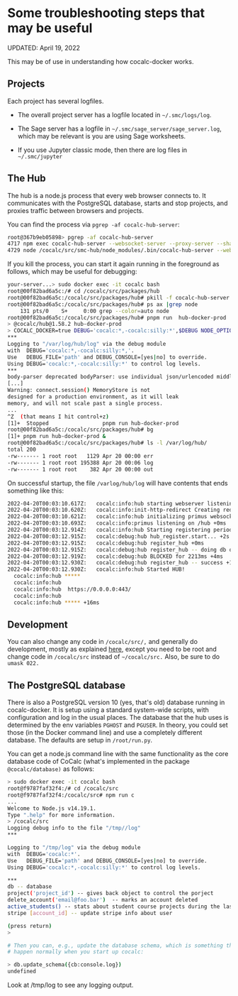 # Some troubleshooting steps that may be useful

UPDATED: April 19, 2022

This may be of use in understanding how cocalc-docker works.

## Projects

Each project has several logfiles.

- The overall project server has a logfile located in `~/.smc/logs/log`.

- The Sage server has a logfile in `~/.smc/sage_server/sage_server.log`, which may be relevant is you are using Sage worksheets.

- If you use Jupyter classic mode, then there are log files in `~/.smc/jupyter`

## The Hub

The hub is a node.js process that every web browser connects to. It communicates with the PostgreSQL database, starts and stop projects, and proxies traffic between browsers and projects.

You can find the process via `pgrep -af cocalc-hub-server`:

```sh
root@367b9eb05898> pgrep -af cocalc-hub-server
4717 npm exec cocalc-hub-server --websocket-server --proxy-server --share-server --host=0.0.0.0 --https-key=/projects/conf/cert/key.pem --https-cert=/projects/conf/cert/cert.pem         
4729 node /cocalc/src/smc-hub/node_modules/.bin/cocalc-hub-server --websocket-server --proxy-server --share-server --host=0.0.0.0 --https-key=/projects/conf/cert/key.pem --https-cert=/projects/conf/cert/cert.pem
```

If you kill the process, you can start it again running in the foreground as follows, which may be useful for debugging:

```sh
your-server...> sudo docker exec -it cocalc bash
root@00f82bad6a5c:/# cd /cocalc/src/packages/hub
root@00f82bad6a5c:/cocalc/src/packages/hub# pkill -f cocalc-hub-server
root@00f82bad6a5c:/cocalc/src/packages/hub# ps ax |grep node
    131 pts/0    S+     0:00 grep --color=auto node
root@00f82bad6a5c:/cocalc/src/packages/hub# pnpm run  hub-docker-prod
> @cocalc/hub@1.58.2 hub-docker-prod
> COCALC_DOCKER=true DEBUG='cocalc:*,-cocalc:silly:*',$DEBUG NODE_OPTIONS=--max_old_space_size=8000 NODE_ENV=production PROJECTS=/projects/[project_id] PORT=443 NODE_OPTIONS=--enable-source-maps npx cocalc-hub-server --mode=multi-user  --all --hostname=0.0.0.0 --https-key=/projects/conf/cert/key.pem --https-cert=/projects/conf/cert/cert.pem
***
Logging to "/var/log/hub/log" via the debug module
with  DEBUG='cocalc:*,-cocalc:silly:*,'.
Use   DEBUG_FILE='path' and DEBUG_CONSOLE=[yes|no] to override.
Using DEBUG='cocalc:*,-cocalc:silly:*' to control log levels.
***
body-parser deprecated bodyParser: use individual json/urlencoded middlewares ...
[...]
Warning: connect.session() MemoryStore is not
designed for a production environment, as it will leak
memory, and will not scale past a single process.
...
^Z  (that means I hit control+z)
[1]+  Stopped                 pnpm run hub-docker-prod
root@00f82bad6a5c:/cocalc/src/packages/hub# bg
[1]+ pnpm run hub-docker-prod &
root@00f82bad6a5c:/cocalc/src/packages/hub# ls -l /var/log/hub/
total 200
-rw------- 1 root root   1129 Apr 20 00:00 err
-rw------- 1 root root 195388 Apr 20 00:06 log
-rw------- 1 root root    382 Apr 20 00:00 out
```

On successful startup, the file `/varlog/hub/log` will have contents that ends something like this: 

```sh
2022-04-20T00:03:10.617Z:   cocalc:info:hub starting webserver listening on 0.0.0.0:443 +1s
2022-04-20T00:03:10.620Z:   cocalc:info:init-http-redirect Creating redirect http://0.0.0.0 --> https://0.0.0.0 +0ms
2022-04-20T00:03:10.621Z:   cocalc:info:hub initializing primus websocket server +4ms
2022-04-20T00:03:10.693Z:   cocalc:info:primus listening on /hub +0ms
2022-04-20T00:03:12.914Z:   cocalc:info:hub Starting registering periodically with the database and updating a health check... +2s
2022-04-20T00:03:12.915Z:   cocalc:debug:hub hub_register.start... +2s
2022-04-20T00:03:12.915Z:   cocalc:debug:hub register_hub +0ms
2022-04-20T00:03:12.915Z:   cocalc:debug:hub register_hub -- doing db query +0ms
2022-04-20T00:03:12.919Z:   cocalc:debug:hub BLOCKED for 2213ms +4ms
2022-04-20T00:03:12.930Z:   cocalc:debug:hub register_hub -- success +11ms
2022-04-20T00:03:12.930Z:   cocalc:info:hub Started HUB!
  cocalc:info:hub *****
  cocalc:info:hub 
  cocalc:info:hub  https://0.0.0.0:443/
  cocalc:info:hub 
  cocalc:info:hub ***** +16ms
```

###

## Development

You can also change any code in `/cocalc/src/,` and generally do development, mostly as explained [here](https://github.com/sagemathinc/cocalc/blob/master/src/README.md), except you need to be root and change code in `/cocalc/src` instead of `~/cocalc/src.`   Also, be sure to do `umask 022.`  

## The PostgreSQL database

There is also a  PostgreSQL version 10 \(yes, that's old\) database running in cocalc\-docker.  It is setup using a standard system\-wide scripts, with configuration and log in the usual places. The database that the hub uses is determined by the env variables `PGHOST` and `PGUSER`.   In theory, you could set those \(in the Docker command line\) and use a completely different database. The defaults are setup in `/root/run.py`.

You can get a node.js command line with the same functionality as the core database code of CoCalc \(what's implemented in the package `@cocalc/database)` as follows: 

```sh
> sudo docker exec -it cocalc bash 
root@f9787faf32f4:/# cd /cocalc/src
root@f9787faf32f4:/cocalc/src# npm run c
...
Welcome to Node.js v14.19.1.
Type ".help" for more information.
> /cocalc/src
Logging debug info to the file "/tmp//log"
***

Logging to "/tmp/log" via the debug module
with  DEBUG='cocalc:*'.
Use   DEBUG_FILE='path' and DEBUG_CONSOLE=[yes|no] to override.
Using DEBUG='cocalc:*,-cocalc:silly:*' to control log levels.

***
db -- database
project('project_id') -- gives back object to control the porject
delete_account('email@foo.bar')  -- marks an account deleted
active_students() -- stats about student course projects during the last 30 days
stripe [account_id] -- update stripe info about user

(press return)
> 

# Then you can, e.g., update the database schema, which is something that should
# happen normally when you start up cocalc:

> db.update_schema({cb:console.log})
undefined
```

Look at /tmp/log to see any logging output.

